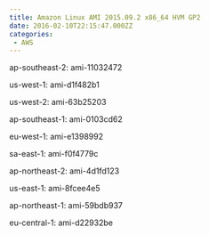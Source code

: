 ```yaml
---
title: Amazon Linux AMI 2015.09.2 x86_64 HVM GP2
date: 2016-02-10T22:15:47.000ZZ
categories:
 - AWS
---
```


ap-southeast-2: ami-11032472

us-west-1: ami-d1f482b1

us-west-2: ami-63b25203

ap-southeast-1: ami-0103cd62

eu-west-1: ami-e1398992

sa-east-1: ami-f0f4779c

ap-northeast-2: ami-4d1fd123

us-east-1: ami-8fcee4e5

ap-northeast-1: ami-59bdb937

eu-central-1: ami-d22932be

